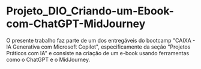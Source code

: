 # Projeto_DIO_Criando-um-Ebook-com-ChatGPT-MidJourney
O presente trabalho faz parte de um dos entregáveis do bootcamp "CAIXA - IA Generativa com Microsoft Copilot", especificamente da seção "Projetos Práticos com IA" e consiste na criação de um e-book usando ferramentas como o ChatGPT e o MidJourney.
